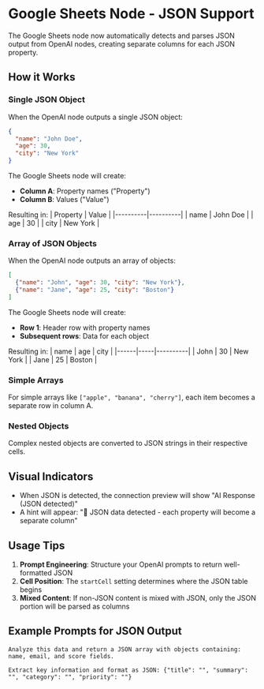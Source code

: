 # Google Sheets Node - JSON Support

The Google Sheets node now automatically detects and parses JSON output from OpenAI nodes, creating separate columns for each JSON property.

## How it Works

### Single JSON Object
When the OpenAI node outputs a single JSON object:
```json
{
  "name": "John Doe",
  "age": 30,
  "city": "New York"
}
```

The Google Sheets node will create:
- **Column A**: Property names ("Property")
- **Column B**: Values ("Value")

Resulting in:
| Property | Value    |
|----------|----------|
| name     | John Doe |
| age      | 30       |
| city     | New York |

### Array of JSON Objects
When the OpenAI node outputs an array of objects:
```json
[
  {"name": "John", "age": 30, "city": "New York"},
  {"name": "Jane", "age": 25, "city": "Boston"}
]
```

The Google Sheets node will create:
- **Row 1**: Header row with property names
- **Subsequent rows**: Data for each object

Resulting in:
| name | age | city     |
|------|-----|----------|
| John | 30  | New York |
| Jane | 25  | Boston   |

### Simple Arrays
For simple arrays like `["apple", "banana", "cherry"]`, each item becomes a separate row in column A.

### Nested Objects
Complex nested objects are converted to JSON strings in their respective cells.

## Visual Indicators

- When JSON is detected, the connection preview will show "AI Response (JSON detected)"
- A hint will appear: "🔗 JSON data detected - each property will become a separate column"

## Usage Tips

1. **Prompt Engineering**: Structure your OpenAI prompts to return well-formatted JSON
2. **Cell Position**: The `startCell` setting determines where the JSON table begins
3. **Mixed Content**: If non-JSON content is mixed with JSON, only the JSON portion will be parsed as columns

## Example Prompts for JSON Output

```
Analyze this data and return a JSON array with objects containing: name, email, and score fields.
```

```
Extract key information and format as JSON: {"title": "", "summary": "", "category": "", "priority": ""}
```